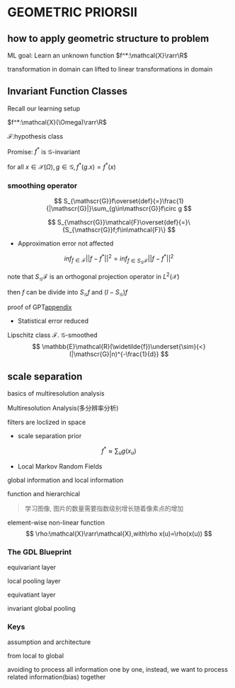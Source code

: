 # GEOMETRIC PRIORSⅡ

## how to apply geometric structure to problem

ML goal: Learn an unknown function $f^*:\mathcal{X}\rarr\R$

transformation in domain can lifted to linear transformations in domain

## Invariant Function Classes

Recall our learning setup

$f^*:\mathcal{X}(\Omega)\rarr\R$

$\mathcal{F}:$hypothesis class

Promise: $f^*$ is $\mathscr{G}$-invariant

for all $x\in \mathcal{X}(\Omega), g\in\mathscr{G},f^*(g.x)=f^*(x)$

### smoothing operator

$$
S_{\mathscr{G}}f\overset{def}{=}\frac{1}{|\mathscr{G}|}\sum_{g\in\mathscr{G}}f\circ g
$$

$$
S_{\mathscr{G}}\mathcal{F}\overset{def}{=}\{S_{\mathscr{G}}f;f\in\mathcal{F}\}
$$



- Approximation error not affected

$$
inf_{f\in\mathcal{F}}||f-f^*||^2=inf_{f\in S_{\mathscr{G}}\mathcal{F}}||f-f^*||^2
$$

note that $S_{\mathscr{G}}\mathcal{F}$ is an orthogonal projection operator in $L^2(\mathcal{X})$

then $f$ can be divide into $S_{\mathscr{G}}f$ and $(I-S_{\mathscr{G}})f$

proof of GPT[appendix](some_appendix.md) 

- Statistical error reduced

Lipschitz class $\mathcal{F}$. $\mathscr{G}$-smoothed
$$
\mathbb{E}\mathcal{R}(\widetilde{f})\underset{\sim}{<}(|\mathscr{G}|n)^{-\frac{1}{d}}
$$

## scale separation

basics of multiresolution analysis

Multiresolution Analysis(多分辨率分析)

filters are loclized in space

- scale separation prior

$$
f^*\approx\sum_ug(x_u)
$$

- Local Markov Random Fields

global information and local information

function and hierarchical

> 学习图像, 图片的数量需要指数级别增长随着像素点的增加



element-wise non-linear function
$$
\rho:\mathcal{X}\rarr\mathcal{X},with\rho x(u)=\rho(x(u))
$$

### The GDL Blueprint

equivariant layer

local pooling layer

equivatiant layer

invariant global pooling

### Keys

assumption and architecture

from local to global

avoiding to process all information one by one, instead, we want to process related information(bias) together

